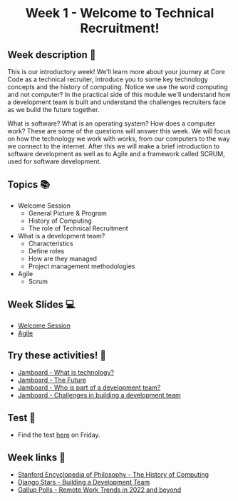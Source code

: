 <h1 align="center">Week 1 - Welcome to Technical Recruitment!</h1>

## Week description 🏁
<p>This is our introductory week! We'll learn more about your journey at Core Code as a technical recruiter, introduce you to some key technology concepts and the history of computing. Notice we use the word computing and not computer? In the practical side of this module we'll understand how a development team is built and understand the challenges recruiters face as we build the future together.

What is software? What is an operating system? How does a computer work? These are some of the questions will answer this week. We will focus on how the technology we work with works, from our computers to the way we connect to the internet. After this we will make a brief introduction to software development as well as to Agile and a framework called SCRUM, used for software development.</p>

## Topics 📚
* Welcome Session
  - General Picture & Program
  - History of Computing 
  - The role of Technical Recruitment
* What is a development team?
  - Characteristics
  - Define roles
  - How are they managed
  - Project management methodologies
* Agile 
  - Scrum 

## Week Slides 💻
* [Welcome Session](https://docs.google.com/presentation/d/1rueVoegr7gWsBJwPYzt_79WHtpELmAs1KxCBQL06j7Q/edit?usp=sharing)
* [Agile](https://drive.google.com/file/d/12aEfFZ6k5FQPG6GIN-FZuQct1R4zQcG0/view?usp=sharing)

## Try these activities! 🎉

* [Jamboard - What is technology?](https://jamboard.google.com/d/1LwKTas7V67nCJZDwJrHocPABFkTXJXHe7dyFDiouQEI/edit?usp=sharing)
* [Jamboard - The Future](https://jamboard.google.com/d/19-wHCG4Ar2cZaZJK60OHSzYtejhSb6FlBT-FTrT-_ec/edit?usp=sharing)
* [Jamboard - Who is part of a development team?](https://jamboard.google.com/d/1BTjlyeJ50W161EJdBM-eOAeT_gkoiaefOW76M8EzkWI/edit?usp=sharing)
* [Jamboard - Challenges in building a development team](https://jamboard.google.com/d/13quifUstPQ8wVdB2DKcSJ4tfNyAX3_kcJVm43RidaEY/edit?usp=sharing)

## Test 📝
* Find the test [here](https://aplica.typeform.com/to/TAwzKmZH) on Friday.

## Week links 🔗

* [Stanford Encyclopedia of Philosophy - The History of Computing](https://plato.stanford.edu/entries/computing-history/)
* [Django Stars - Building a Development Team](https://djangostars.com/blog/form-successful-development-team/)
* [Gallup Polls - Remote Work Trends in 2022 and beyond](https://news.gallup.com/poll/355907/remote-work-persisting-trending-permanent.aspx)
